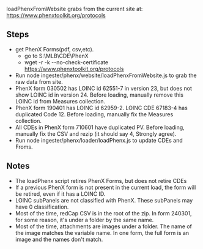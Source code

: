 loadPhenxFromWebsite grabs from the current site at: https://www.phenxtoolkit.org/protocols

## Steps

* get PhenX Forms(pdf, csv,etc).
    * go to S:\MLB\CDE\PhenX
    * wget -r -k --no-check-certificate  https://www.phenxtoolkit.org/protocols
* Run node ingester/phenx/website/loadPhenxFromWebsite.js to grab the raw data from site.
* PhenX form 030502 has LOINC id 62551-7 in version 23, but does not show LOINC id in version 24. Before loading,
  manually remove this LOINC id from Measures collection.
* PhenX form 190401 has LOINC id 62959-2. LOINC CDE 67183-4 has duplicated Code 12. Before loading, manually fix the
  Measures collection.
* All CDEs in PhenX form 710601 have duplicated PV. Before loading, manually fix the CSV and rezip (it should say 4,
  Strongly agree).
* Run node ingester/phenx/loader/loadPhenx.js to update CDEs and Froms.

## Notes

* The loadPhenx script retires PhenX Forms, but does not retire CDEs
* If a previous PhenX form is not present in the current load, the form will be retired, even if it has a LOINC ID.
* LOINC subPanels are not classified with PhenX. These subPanels may have 0 classification.
* Most of the time, redCap CSV is in the root of the zip. In form 240301, for some reason, it's under a folder by the
  same name.
* Most of the time, attachments are images under a folder. The name of the image matches the variable name. In one form,
  the full form is an image and the names don't match. 

